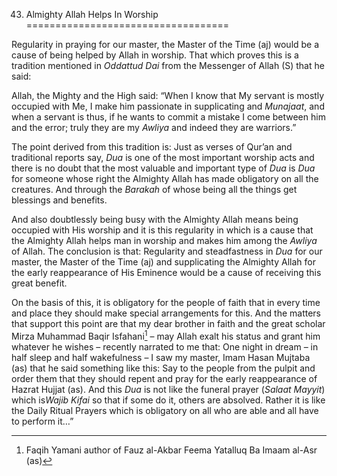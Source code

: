 43. Almighty Allah Helps In Worship
===================================

Regularity in praying for our master, the Master of the Time (aj) would
be a cause of being helped by Allah in worship. That which proves this
is a tradition mentioned in *Oddattud Dai* from the Messenger of Allah
(S) that he said:

Allah, the Mighty and the High said: “When I know that My servant is
mostly occupied with Me, I make him passionate in supplicating and
*Munajaat*, and when a servant is thus, if he wants to commit a mistake
I come between him and the error; truly they are my *Awliya* and indeed
they are warriors.”

The point derived from this tradition is: Just as verses of Qur’an and
traditional reports say, *Dua* is one of the most important worship acts
and there is no doubt that the most valuable and important type of *Dua*
is *Dua* for someone whose right the Almighty Allah has made obligatory
on all the creatures. And through the *Barakah* of whose being all the
things get blessings and benefits.

And also doubtlessly being busy with the Almighty Allah means being
occupied with His worship and it is this regularity in which is a cause
that the Almighty Allah helps man in worship and makes him among the
*Awliya* of Allah. The conclusion is that: Regularity and steadfastness
in *Dua* for our master, the Master of the Time (aj) and supplicating
the Almighty Allah for the early reappearance of His Eminence would be a
cause of receiving this great benefit.

On the basis of this, it is obligatory for the people of faith that in
every time and place they should make special arrangements for this. And
the matters that support this point are that my dear brother in faith
and the great scholar Mirza Muhammad Baqir Isfahani[^1] – may Allah
exalt his status and grant him whatever he wishes – recently narrated to
me that: One night in dream – in half sleep and half wakefulness – I saw
my master, Imam Hasan Mujtaba (as) that he said something like this: Say
to the people from the pulpit and order them that they should repent and
pray for the early reappearance of Hazrat Hujjat (as). And this *Dua* is
not like the funeral prayer (*Salaat Mayyit*) which is*Wajib Kifai* so
that if some do it, others are absolved. Rather it is like the Daily
Ritual Prayers which is obligatory on all who are able and all have to
perform it…”

[^1]: Faqih Yamani author of Fauz al-Akbar Feema Yatalluq Ba Imaam
al-Asr (as)



